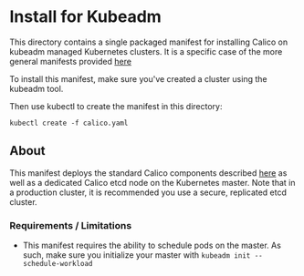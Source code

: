 # Install for Kubeadm

This directory contains a single packaged manifest for installing Calico on kubeadm managed Kubernetes clusters.  It is a specific case of the 
more general manifests provided [here](../README.md)

To install this manifest, make sure you've created a cluster using the kubeadm tool.

Then use kubectl to create the manifest in this directory:

```
kubectl create -f calico.yaml
```

## About

This manifest deploys the standard Calico components described [here](../README.md#how-it-works) as well as a dedicated Calico etcd
node on the Kubernetes master.  Note that in a production cluster, it is recommended you use a secure, replicated etcd cluster.

### Requirements / Limitations

* This manifest requires the ability to schedule pods on the master.  As such, make sure you initialize your master with `kubeadm init --schedule-workload`

